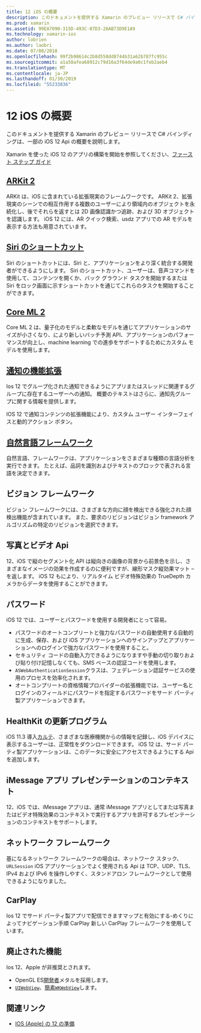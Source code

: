 ```yaml
---
title: 12 iOS の概要
description: このドキュメントを提供する Xamarin のプレビュー リリースで C# バインディングは、一部の iOS 12 Api の概要を説明します。
ms.prod: xamarin
ms.assetid: 99EA7090-315D-493C-87D3-26AB73D9E1A9
ms.technology: xamarin-ios
author: lobrien
ms.author: laobri
ms.date: 07/08/2018
ms.openlocfilehash: 99f2b98614c2b8d558dd8744b31a62b787fc955c
ms.sourcegitcommit: a1a58afea68912c79d16a3f64de9a0c1feb2aeb4
ms.translationtype: MT
ms.contentlocale: ja-JP
ms.lasthandoff: 01/30/2019
ms.locfileid: "55233836"
---
```

# <a name="introduction-to-ios-12"></a>12 iOS の概要

このドキュメントを提供する Xamarin のプレビュー リリースで C# バインディングは、一部の iOS 12 Api の概要を説明します。

Xamarin を使った iOS 12 のアプリの構築を開始を参照してください、[ファースト ステップ ガイド](get-started.md)

## <a name="arkit-2arkit2md"></a>[ARKit 2](arkit2.md)

ARKit は、iOS に含まれている拡張現実のフレームワークです。 ARKit 2、拡張現実のシーンでの相互作用する複数のユーザーにより領域内のオブジェクトを永続化し、後でそれらを返すとは 2D 画像認識かつ追跡、および 3D オブジェクトを認識します。 iOS 12 には、AR クイック検索、usdz アプリでの AR モデルを表示する方法も用意されています。

## <a name="siri-shortcutssiri-shortcutsmd"></a>[Siri のショートカット](siri-shortcuts.md)

Siri のショートカットには、Siri と、アプリケーションをより深く統合する開発者ができるようにします。 Siri のショートカット、ユーザーは、音声コマンドを使用して、コンテンツを開くか、バック グラウンド タスクを開始するまたは Siri をロック画面に示すショートカットを通じてこれらのタスクを開始することができます。

## <a name="core-ml-2coremlmd"></a>[Core ML 2](coreml.md)

Core ML 2 は、量子化のモデルと柔軟なモデルを通じてアプリケーションのサイズが小さくなり、により新しいバッチ予測 API、アプリケーションのパフォーマンスが向上し、machine learning での進歩をサポートするためにカスタム モデルを使用します。

## <a name="notification-improvementsnotificationsindexmd"></a>[通知の機能拡張](notifications/index.md)

Ios 12 でグループ化された通知できるようにアプリまたはスレッドに関連するグループに存在するユーザーへの通知。 概要のテキストはさらに、通知先グループに関する情報を提供します。

IOS 12 で通知コンテンツの拡張機能により、カスタム ユーザー インターフェイスと動的アクション ボタン。

## <a name="natural-language-frameworknatural-languagemd"></a>[自然言語フレームワーク](natural-language.md)

自然言語、フレームワークは、アプリケーションをさまざまな種類の言語分析を実行できます。 たとえば、品詞を識別およびテキストのブロックで表される言語を決定できます。

## <a name="vision-framework"></a>ビジョン フレームワーク

ビジョン フレームワークには、さまざまな方向に顔を検出できる強化された顔検出機能が含まれています。 また、要求のリビジョンはビジョン framework アルゴリズムの特定のリビジョンを選択できます。

## <a name="photo-and-video-apis"></a>写真とビデオ Api

12、iOS で縦のセグメント化 API は縦向きの画像の背景から前景色を示し、さまざまなイメージの効果を作成するのに便利ですが、線形マスク縦効果マット – を返します。 iOS 12 もにより、リアルタイム ビデオ特殊効果の TrueDepth カメラからデータを使用することができます。

## <a name="passwords"></a>パスワード

iOS 12 では、ユーザーとパスワードを使用する開発者にとって容易。

- パスワードのオートコンプリートと強力なパスワードの自動使用する自動的に生成、保存、および iOS アプリケーションへのサインアップとアプリケーションへのログインで強力なパスワードを使用すること。
- セキュリティ コードの自動入力できるようになりますや手動の切り取りおよび貼り付け記憶しなくても、SMS ベースの認証コードを使用します。
- `ASWebAuthenticationSession`クラスは、フェデレーション認証サービスの使用のプロセスを効率化されます。
- オートコンプリートの資格情報プロバイダーの拡張機能では、ユーザー名とログインのフィールドにパスワードを指定するパスワードをサード パーティ製アプリケーションできます。

## <a name="healthkit-updates"></a>HealthKit の更新プログラム

iOS 11.3 導入[カルテ](https://www.apple.com/healthcare/health-records/)、さまざまな医療機関からの情報を記録し、iOS デバイスに表示するユーザーは、正常性をダウンロードできます。 iOS 12 は、サード パーティ製アプリケーションは、このデータに安全にアクセスできるようにする Api を追加します。

## <a name="imessage-app-presentation-contexts"></a>iMessage アプリ プレゼンテーションのコンテキスト

12、iOS では、iMessage アプリは、通常 iMessage アプリとしてまたは写真またはビデオ特殊効果のコンテキストで実行するアプリを許可するプレゼンテーションのコンテキストをサポートします。

## <a name="network-framework"></a>ネットワーク フレームワーク

基になるネットワーク フレームワークの場合は、ネットワーク スタック、 `URLSession` iOS アプリケーションでよく使用される Api は TCP、UDP、TLS、IPv4 および IPv6 を操作しやすく、スタンドアロン フレームワークとして使用できるようになりました。

## <a name="carplay"></a>CarPlay

Ios 12 でサード パーティ製アプリで配信できますマップと有効にする-めくりによってナビゲーション手順 CarPlay 新しい CarPlay フレームワークを使用しています。

## <a name="deprecations"></a>廃止された機能

Ios 12、Apple が非推奨とされます。

- OpenGL ES[開発者](https://developer.apple.com/ios/whats-new/)メタルを採用します。
- [`UIWebView`](xref:UIKit.UIWebView)、[簡素`WKWebView`](https://developer.apple.com/documentation/webkit/wkwebview?language=objc)します。

## <a name="related-links"></a>関連リンク

- [IOS (Apple) の 12 の準備](https://developer.apple.com/ios/)
